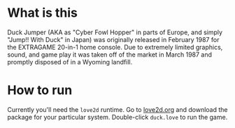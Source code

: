 # What is this

Duck Jumper (AKA as "Cyber Fowl Hopper" in parts of Europe, and simply "Jump!! With Duck" in Japan) was originally released in February 1987 for the EXTRAGAME 20-in-1 home console. Due to extremely limited graphics, sound, and game play it was taken off of the market in March 1987 and promptly disposed of in a Wyoming landfill.

# How to run

Currently you'll need the `love2d` runtime. Go to [love2d.org][1] and download the package for your particular system. Double-click `duck.love` to run the game.

[1]: http://love2d.org "Love2D game engine"
